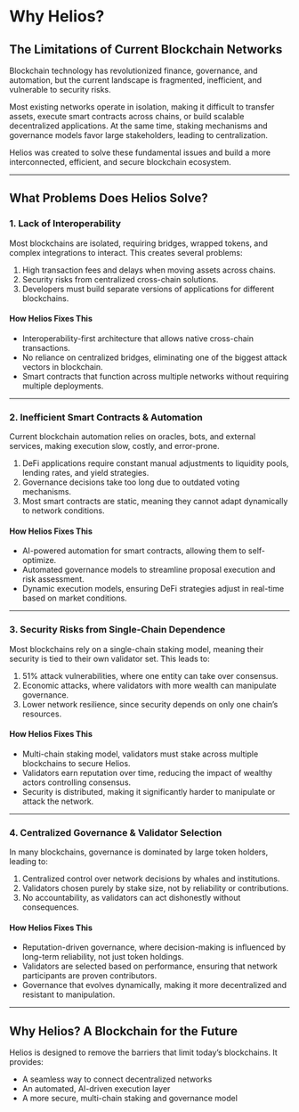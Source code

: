 # Why Helios?

## The Limitations of Current Blockchain Networks

Blockchain technology has revolutionized finance, governance, and automation, but the current landscape is fragmented, inefficient, and vulnerable to security risks. 

Most existing networks operate in isolation, making it difficult to transfer assets, execute smart contracts across chains, or build scalable decentralized applications. At the same time, staking mechanisms and governance models favor large stakeholders, leading to centralization.

Helios was created to solve these fundamental issues and build a more interconnected, efficient, and secure blockchain ecosystem.

---

## What Problems Does Helios Solve?

### 1. Lack of Interoperability
Most blockchains are isolated, requiring bridges, wrapped tokens, and complex integrations to interact. This creates several problems:  
1. High transaction fees and delays when moving assets across chains.  
2. Security risks from centralized cross-chain solutions.  
3. Developers must build separate versions of applications for different blockchains.  

#### How Helios Fixes This
- Interoperability-first architecture that allows native cross-chain transactions.  
- No reliance on centralized bridges, eliminating one of the biggest attack vectors in blockchain.  
- Smart contracts that function across multiple networks without requiring multiple deployments.  

---

### 2. Inefficient Smart Contracts & Automation
Current blockchain automation relies on oracles, bots, and external services, making execution slow, costly, and error-prone.  
1. DeFi applications require constant manual adjustments to liquidity pools, lending rates, and yield strategies.  
2. Governance decisions take too long due to outdated voting mechanisms.  
3. Most smart contracts are static, meaning they cannot adapt dynamically to network conditions.  

#### How Helios Fixes This
- AI-powered automation for smart contracts, allowing them to self-optimize.  
- Automated governance models to streamline proposal execution and risk assessment.  
- Dynamic execution models, ensuring DeFi strategies adjust in real-time based on market conditions.  

---

### 3. Security Risks from Single-Chain Dependence
Most blockchains rely on a single-chain staking model, meaning their security is tied to their own validator set. This leads to:  
1. 51% attack vulnerabilities, where one entity can take over consensus.  
2. Economic attacks, where validators with more wealth can manipulate governance.  
3. Lower network resilience, since security depends on only one chain’s resources.  

#### How Helios Fixes This
- Multi-chain staking model, validators must stake across multiple blockchains to secure Helios.  
- Validators earn reputation over time, reducing the impact of wealthy actors controlling consensus.  
- Security is distributed, making it significantly harder to manipulate or attack the network.  

---

### 4. Centralized Governance & Validator Selection
In many blockchains, governance is dominated by large token holders, leading to:  
1. Centralized control over network decisions by whales and institutions.  
2. Validators chosen purely by stake size, not by reliability or contributions.  
3. No accountability, as validators can act dishonestly without consequences.  

#### How Helios Fixes This
- Reputation-driven governance, where decision-making is influenced by long-term reliability, not just token holdings.  
- Validators are selected based on performance, ensuring that network participants are proven contributors.  
- Governance that evolves dynamically, making it more decentralized and resistant to manipulation.  

---

## Why Helios? A Blockchain for the Future
Helios is designed to remove the barriers that limit today’s blockchains. It provides:  
- A seamless way to connect decentralized networks  
- An automated, AI-driven execution layer  
- A more secure, multi-chain staking and governance model  
